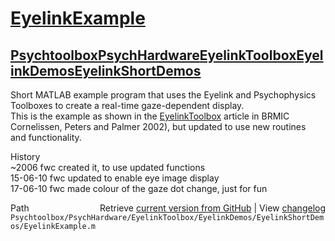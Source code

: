 # [EyelinkExample](EyelinkExample)
## [Psychtoolbox](Psychtoolbox)[PsychHardware](PsychHardware)[EyelinkToolbox](EyelinkToolbox)[EyelinkDemos](EyelinkDemos)[EyelinkShortDemos](EyelinkShortDemos)

Short MATLAB example program that uses the Eyelink and Psychophysics  
Toolboxes to create a real-time gaze-dependent display.  
This is the example as shown in the [EyelinkToolbox](EyelinkToolbox) article in BRMIC  
Cornelissen, Peters and Palmer 2002), but updated to use new routines  
and functionality.  
  
History  
~2006     fwc    created it, to use updated functions  
15-06-10  fwc    updated to enable eye image display  
17-06-10  fwc    made colour of the gaze dot change, just for fun  




<div class="code_header" style="text-align:right;">
  <span style="float:left;">Path&nbsp;&nbsp;</span> <span class="counter">Retrieve <a href=
  "https://raw.github.com/Psychtoolbox-3/Psychtoolbox-3/beta/Psychtoolbox/PsychHardware/EyelinkToolbox/EyelinkDemos/EyelinkShortDemos/EyelinkExample.m">current version from GitHub</a> | View <a href=
  "https://github.com/Psychtoolbox-3/Psychtoolbox-3/commits/beta/Psychtoolbox/PsychHardware/EyelinkToolbox/EyelinkDemos/EyelinkShortDemos/EyelinkExample.m">changelog</a></span>
</div>
<div class="code">
  <code>Psychtoolbox/PsychHardware/EyelinkToolbox/EyelinkDemos/EyelinkShortDemos/EyelinkExample.m</code>
</div>

